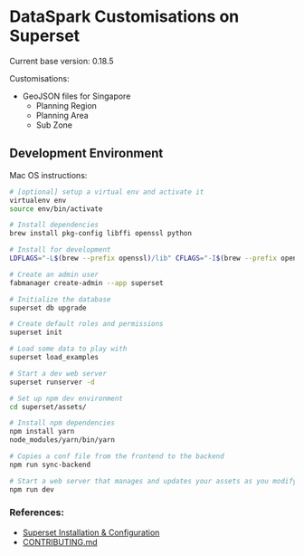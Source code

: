# DataSpark Customisations on Superset

Current base version: 0.18.5

Customisations:

* GeoJSON files for Singapore
    * Planning Region
    * Planning Area
    * Sub Zone

## Development Environment

Mac OS instructions:

```bash
# [optional] setup a virtual env and activate it
virtualenv env
source env/bin/activate

# Install dependencies
brew install pkg-config libffi openssl python

# Install for development
LDFLAGS="-L$(brew --prefix openssl)/lib" CFLAGS="-I$(brew --prefix openssl)/include" python setup.py develop

# Create an admin user
fabmanager create-admin --app superset

# Initialize the database
superset db upgrade

# Create default roles and permissions
superset init

# Load some data to play with
superset load_examples

# Start a dev web server
superset runserver -d

# Set up npm dev environment
cd superset/assets/

# Install npm dependencies
npm install yarn
node_modules/yarn/bin/yarn

# Copies a conf file from the frontend to the backend
npm run sync-backend

# Start a web server that manages and updates your assets as you modify them
npm run dev
```

### References:

* [Superset Installation & Configuration](https://superset.incubator.apache.org/installation.html)
* [CONTRIBUTING.md](CONTRIBUTING.md)
